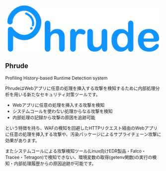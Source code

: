 ![phrude logo](https://github.com/phrude/.github/blob/main/images/banner.png)

## Phrude

Profiling History-based Runtime Detection system

PhrudeはWebアプリに任意の処理を挿入する攻撃を検知するために内部処理分析を用いる新たなセキュリティ対策ツールです。

- Webアプリに任意の処理を挿入する攻撃を検知
- システムコールを使わない処理からなる攻撃を検知
- 内部処理の記録から攻撃の原因を追跡可能

という特徴を持ち、WAFの検知を回避したHTTPリクエスト経由のWebアプリに任意の処理を挿入する攻撃や、汚染パッケージによるサプライチェーン攻撃に効果があります。

またシステムコールによる攻撃検知ツール(Linux向けEDR製品・Falco・Tracee・Tetragon)で検知できない、環境変数の取得(getenv関数)の実行の検知・内部処理履歴からの原因追跡が可能です。

